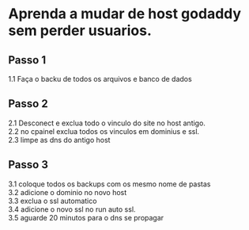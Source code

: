 # Aprenda a mudar de host godaddy sem perder usuarios.

## Passo 1
1.1 Faça o backu de todos os arquivos e banco de dados

## Passo 2
2.1 Desconect e exclua todo o vinculo do site no host antigo.<br>
2.2 no cpainel exclua todos os vinculos em dominius e ssl.<br>
2.3 limpe as dns do antigo host<br>

## Passo 3
3.1 coloque todos os backups com os mesmo nome de pastas<br>
3.2 adicione o dominio no novo host<br>
3.3 exclua o ssl automatico<br>
3.4 adicione o novo ssl no run auto ssl.<br>
3.5 aguarde 20 minutos para o dns se propagar<br>



